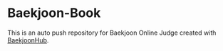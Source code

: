 # Baekjoon-Book
This is an auto push repository for Baekjoon Online Judge created with [BaekjoonHub](https://github.com/BaekjoonHub/BaekjoonHub).
